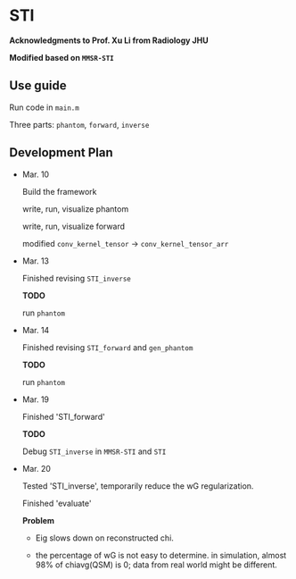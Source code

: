 # STI
**Acknowledgments to Prof. Xu Li from Radiology JHU**

**Modified based on   `MMSR-STI`**

## Use guide
Run code in `main.m`

Three parts: `phantom`, `forward`, `inverse`

## Development Plan
- Mar. 10 

    Build the framework

    write, run, visualize phantom

    write, run, visualize forward

    modified `conv_kernel_tensor` -> `conv_kernel_tensor_arr`

- Mar. 13

    Finished revising `STI_inverse`

    **TODO**

    run `phantom`

- Mar. 14

    Finished revising `STI_forward` and `gen_phantom`

    **TODO**

    run `phantom`
    
- Mar. 19
    
    Finished 'STI_forward'
    
    **TODO**
    
    Debug `STI_inverse` in `MMSR-STI` and `STI`

- Mar. 20

    Tested 'STI_inverse', temporarily reduce the wG regularization.

    Finished 'evaluate'

    **Problem**

    - Eig slows down on reconstructed chi.

    - the percentage of wG is not easy to determine. in simulation, almost 98% of
chiavg(QSM) is 0; data from real world might be different.
